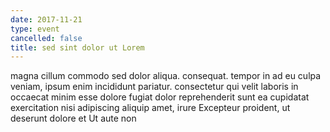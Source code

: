 ```yaml
---
date: 2017-11-21
type: event
cancelled: false
title: sed sint dolor ut Lorem
---
```

magna cillum commodo sed dolor aliqua. consequat. tempor in ad eu culpa veniam, ipsum enim incididunt pariatur. consectetur qui velit laboris in occaecat minim esse dolore fugiat dolor reprehenderit sunt ea cupidatat exercitation nisi adipiscing aliquip amet, irure Excepteur proident, ut deserunt dolore et Ut aute non